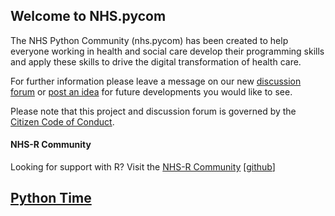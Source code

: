 ## Welcome to NHS.pycom

The NHS Python Community (nhs.pycom) has been created to help everyone working in health and social care develop their programming skills and apply these skills to drive the digital transformation of health care.

For further information please leave a message on our new [discussion forum](https://github.com/nhs-pycom/nhs.pycom/discussions) or [post an idea](https://github.com/orgs/nhs-pycom/projects/1) for future developments you would like to see.

Please note that this project and discussion forum is governed by the [Citizen Code of Conduct](https://github.com/nhsx/nhs.pycom/blob/main/CODE_OF_CONDUCT.md).

#### NHS-R Community

Looking for support with R? Visit the [NHS-R Community](https://nhsrcommunity.com/) [[github](https://github.com/nhs-r-community)]

## [Python Time](https://colab.research.google.com/github/nhs-pycom/python-time)

<div>
  <script src="https://gist.github.com/craig-shenton/e1c27586babecfa34d7e69dcab7c2d8f.js"></script>
</div>
